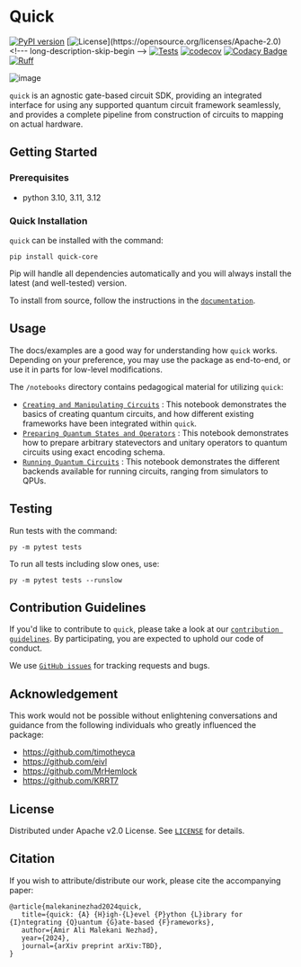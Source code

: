 # Quick
[![PyPI version](https://img.shields.io/pypi/v/quick-core)](//pypi.org/project/quick-core)
[![License](https://img.shields.io/github/license/Qualition/quick.svg?)](https://opensource.org/licenses/Apache-2.0) <!--- long-description-skip-begin -->
[![Tests](https://github.com/Qualition/QICKIT/actions/workflows/tests.yml/badge.svg)](https://github.com/qualition/quick/actions/workflows/tests.yml)
[![codecov](https://codecov.io/github/Qualition/quick/branch/main/graph/badge.svg?token=IHWJZG8VJT)](https://codecov.io/github/Qualition/quick)
[![Codacy Badge](https://app.codacy.com/project/badge/Grade/e287a2eed9e24d5e9d4a3ffe911ce6a5)](https://app.codacy.com?utm_source=gh&utm_medium=referral&utm_content=&utm_campaign=Badge_grade)
[![Ruff](https://img.shields.io/endpoint?url=https://raw.githubusercontent.com/astral-sh/ruff/main/assets/badge/v2.json)](https://github.com/astral-sh/ruff)

![image](https://github.com/Qualition/QICKIT/assets/73689800/6878b3cd-0bd7-4b11-86db-189cb241a3f8)

`quick` is an agnostic gate-based circuit SDK, providing an integrated interface for using any supported quantum circuit framework seamlessly, and provides a complete pipeline from construction of circuits to mapping on actual hardware.

## Getting Started

### Prerequisites

- python 3.10, 3.11, 3.12

### Quick Installation

`quick` can be installed with the command:

```
pip install quick-core
```

Pip will handle all dependencies automatically and you will always install the latest (and well-tested) version.

To install from source, follow the instructions in the [`documentation`]().

## Usage

The docs/examples are a good way for understanding how `quick` works. Depending on your preference, you may use the package as end-to-end, or use it in parts for low-level modifications.

The `/notebooks` directory contains pedagogical material for utilizing `quick`:

- [`Creating and Manipulating Circuits`](https://github.com/Qualition/quick/blob/main/notebooks/Creating%20and%20Manipulating%20Circuits.ipynb)
: This notebook demonstrates the basics of creating quantum circuits, and how different existing frameworks have been integrated within `quick`.
- [`Preparing Quantum States and Operators`](https://github.com/Qualition/quick/blob/main/notebooks/Preparing%20Quantum%20States%20and%20Operators.ipynb)
: This notebook demonstrates how to prepare arbitrary statevectors and unitary operators to quantum circuits using exact encoding schema.
- [`Running Quantum Circuits`](https://github.com/Qualition/quick/blob/main/notebooks/Running%20Quantum%20Circuits.ipynb)
: This notebook demonstrates the different backends available for running circuits, ranging from simulators to QPUs.

## Testing

Run tests with the command:

```
py -m pytest tests
```

To run all tests including slow ones, use:

```
py -m pytest tests --runslow
```

## Contribution Guidelines

If you'd like to contribute to `quick`, please take a look at our [`contribution guidelines`](). By participating, you are expected to uphold our code of conduct.

We use [`GitHub issues`](https://github.com/Qualition/quick/issues) for tracking requests and bugs.

## Acknowledgement

This work would not be possible without enlightening conversations and guidance from the following individuals who greatly influenced the package:

- <https://github.com/timotheyca>
- <https://github.com/eivl>
- <https://github.com/MrHemlock>
- <https://github.com/KRRT7>

## License

Distributed under Apache v2.0 License. See [`LICENSE`](LICENSE) for details.

## Citation

If you wish to attribute/distribute our work, please cite the accompanying paper:
```
@article{malekaninezhad2024quick,
   title={quick: {A} {H}igh-{L}evel {P}ython {L}ibrary for {I}ntegrating {Q}uantum {G}ate-based {F}rameworks},
   author={Amir Ali Malekani Nezhad},
   year={2024},
   journal={arXiv preprint arXiv:TBD},
}
```
